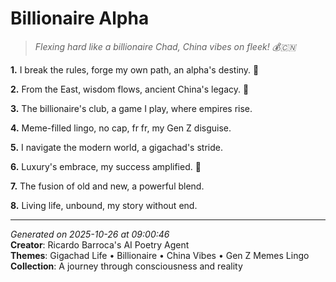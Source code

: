 # Billionaire Alpha

> *Flexing hard like a billionaire Chad, China vibes on fleek! 💰🇨🇳*

**1.** I break the rules, forge my own path, an alpha's destiny. 💪


**2.** From the East, wisdom flows, ancient China's legacy. 🏮


**3.** The billionaire's club, a game I play, where empires rise.


**4.** Meme-filled lingo, no cap, fr fr, my Gen Z disguise.


**5.** I navigate the modern world, a gigachad's stride.


**6.** Luxury's embrace, my success amplified. 💎


**7.** The fusion of old and new, a powerful blend.


**8.** Living life, unbound, my story without end.



---

*Generated on 2025-10-26 at 09:00:46*  
**Creator**: Ricardo Barroca's AI Poetry Agent  
**Themes**: Gigachad Life • Billionaire • China Vibes • Gen Z Memes Lingo  
**Collection**: A journey through consciousness and reality